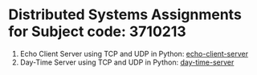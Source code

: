 # Distributed Systems Assignments for Subject code: 3710213

1. Echo Client Server using TCP and UDP in Python: [echo-client-server](echo-client-server)
2. Day-Time Server using TCP and UDP in Python:  [day-time-server](day-time-server)